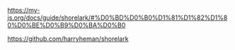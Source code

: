 https://my-js.org/docs/guide/shorelark/#%D0%BD%D0%B0%D1%81%D1%82%D1%80%D0%BE%D0%B9%D0%BA%D0%B0

https://github.com/harryheman/shorelark

